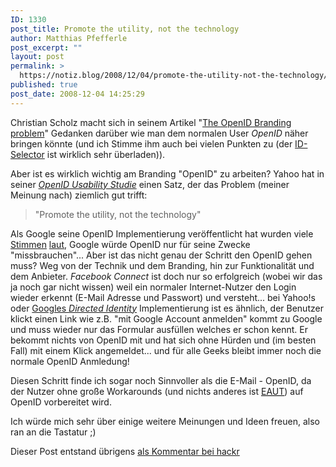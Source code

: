 ```yaml
---
ID: 1330
post_title: Promote the utility, not the technology
author: Matthias Pfefferle
post_excerpt: ""
layout: post
permalink: >
  https://notiz.blog/2008/12/04/promote-the-utility-not-the-technology/
published: true
post_date: 2008-12-04 14:25:29
---
```

<!-- wp:paragraph -->
<p>Christian Scholz macht sich in seinem Artikel "<a href="http://mrtopf.de/blog/web20/the-openid-branding-problem/">The OpenID Branding problem</a>" Gedanken darüber wie man dem normalen User <em>OpenID</em> näher bringen könnte (und ich Stimme ihm auch bei vielen Punkten zu (der <a href="https://www.idselector.com/">ID-Selector</a> ist wirklich sehr überladen)).</p>
<!-- /wp:paragraph -->

<!-- wp:paragraph -->
<p>Aber ist es wirklich wichtig am Branding "OpenID" zu arbeiten? Yahoo hat in seiner <em><a href="http://developer.yahoo.com/openid/bestpractices.html">OpenID Usability Studie</a></em> einen Satz, der das Problem (meiner Meinung nach) ziemlich gut trifft: </p>
<!-- /wp:paragraph -->

<!-- wp:quote -->
<blockquote class="wp-block-quote">
	<p>"Promote the utility, not the technology"</p>
</blockquote>
<!-- /wp:quote -->

<!-- wp:paragraph -->
<p>Als Google seine OpenID Implementierung veröffentlicht hat wurden viele <a href="http://www.agenturblog.de/2008-10/google-wird-openid-provider/">Stimmen</a> <a href="http://thenextweb.com/2008/10/30/google-openid-fail/">laut</a>, Google würde OpenID nur für seine Zwecke "missbrauchen"... Aber ist das nicht genau der Schritt den OpenID gehen muss? Weg von der Technik und dem Branding, hin zur Funktionalität und dem Anbieter. <em>Facebook Connect</em> ist doch nur so erfolgreich (wobei wir das ja noch gar nicht wissen) weil ein normaler Internet-Nutzer den Login wieder erkennt (E-Mail Adresse und Passwort) und versteht... bei Yahoo!s oder <a href="http://pixelsebi.com/2008-10-31/google-openid-already-works-nearly-everywhere/">Googles <em>Directed Identity</em></a> Implementierung ist es ähnlich, der Benutzer klickt einen Link wie z.B. "mit Google Account anmelden" kommt zu Google und muss wieder nur das Formular ausfüllen welches er schon kennt. Er bekommt nichts von OpenID mit und hat sich ohne Hürden und (im besten Fall) mit einem Klick angemeldet... und für alle Geeks bleibt immer noch die normale OpenID Anmledung!</p>
<!-- /wp:paragraph -->

<!-- wp:paragraph -->
<p>Diesen Schritt finde ich sogar noch Sinnvoller als die E-Mail - OpenID, da der Nutzer ohne große Workarounds (und nichts anderes ist <abbr title="Email Address to URL Translation"><a href="http://eaut.org/">EAUT</a></abbr>) auf OpenID vorbereitet wird.</p>
<!-- /wp:paragraph -->

<!-- wp:paragraph -->
<p>Ich würde mich sehr über einige weitere Meinungen und Ideen freuen, also ran an die Tastatur ;)</p>
<!-- /wp:paragraph -->

<!-- wp:paragraph -->
<p>Dieser Post entstand übrigens <a href="http://hackr.de/2008/12/03/die-finger-verbranding#comment-4163247">als Kommentar bei hackr</a></p>
<!-- /wp:paragraph -->